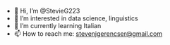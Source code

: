 - 👋 Hi, I’m @StevieG223
- 👀 I’m interested in data science, linguistics
- 🌱 I’m currently learning Italian 
- 📫 How to reach me: stevenjgerencser@gmail.com
